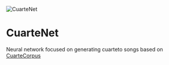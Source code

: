 ![CuarteNet](https://www.photobox.co.uk/my/photo?album_id=5430144338&photo_id=501118824545)
# CuarteNet
Neural network focused on generating cuarteto songs based on [CuarteCorpus](https://github.com/alki22/CuarteCorpus)
